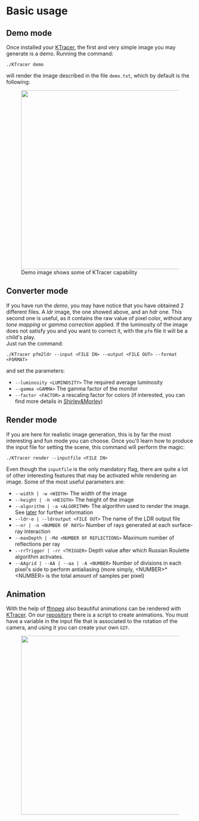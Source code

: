 #  Basic usage

## Demo mode

Once installed your [KTracer][1], the first and very simple image you may generate is 
a demo.
Running the command:
    
    ./KTracer demo

will render the image described in the file `demo.txt`, which by default is the following:

<figure>
  <img src="https://raw.githubusercontent.com/AnnaPivetta/KTracer/master/images/demo.png" width="480" align="center"/>
  <figcaption>Demo image shows some of KTracer capability</figcaption>
</figure>

[1]: https://github.com/AnnaPivetta/KTracer

## Converter mode

If you have run the _demo_, you may have notice that you have obtained 2 different files.
A _ldr_ image, the one showed above, and an _hdr_ one. This second one is useful, as it contains the raw
value of pixel color, without any _tone mapping_ or _gamma correction_ applied.
If the luminosity of the image does not satisfy you and you want to correct it, with the `pfm` file
it will be a child's play.  
Just run the command:

    ./KTracer pfm2ldr --input <FILE IN> --output <FILE OUT> --format <FORMAT>

and set the parameters:
- `--luminosity <LUMINOSITY>` The required average luminosity
- `--gamma <GAMMA>` The gamma factor of the monitor
- `--factor <FACTOR>` a rescaling factor for colors (if interested, you can find more details in [Shirley&Morley][2])

[2]: https://books.google.it/books/about/Realistic_Ray_Tracing_Second_Edition.html?id=ywOtPMpCcY8C&redir_esc=y

## Render mode
If you are here for realistic image generation, this is by far the most interesting and fun mode you can choose.
Once you'll learn how to produce the input file for setting the scene, this command will 
perform the magic:

    ./KTracer render --inputfile <FILE IN>

Even though the `inputfile` is the only mandatory flag, there are quite a lot of other interesting
features that may be activated while rendering an image.
Some of the most useful parameters are:

- `--width | -w <WIDTH>` The width of the image
- `--height | -h <HEIGTH>` The height of the image
- `--algorithm | -a <ALGORITHM>` The algorithm used to render the image. See [later](In-depth/renderers.md) for further information
- `--ldr-o | --ldroutput <FILE OUT>` The name of the LDR output file
- `--nr | -n <NUMBER OF RAYS>` Number of rays generated at each surface-ray interaction
- `--maxDepth | -Md <NUMBER OF REFLECTIONS>` Maximum number of reflections per ray
- `--rrTrigger | -rr <TRIGGER>` Depth value after which Russian Roulette algorithm activates.
- `--AAgrid | --AA | --aa | -A <NUMBER>` Number of divisions in each pixel's side to perform antialiasing (more simply, <NUMBER\>*<NUMBER\> is the total
  amount of samples per pixel)
  
## Animation
With the help of [ffmpeg][3] also beautiful animations can be rendered with [KTracer][1].
On our [repository][4] there is a script to create animations. You must have a variable in the input file
that is associated to the rotation of the camera, and using it you can create your own `GIF`.
<figure>
<img src="https://github.com/AnnaPivetta/KTracer/blob/master/images/demoworld-perspective.gif?raw=true" width="480" align="center"/>
</figure>

[3]: https://github.com/FFmpeg/FFmpeg
[4]: https://github.com/AnnaPivetta/KTracer/blob/master/build/distributions/KTracer-0.2.0/bin/Animation.zsh